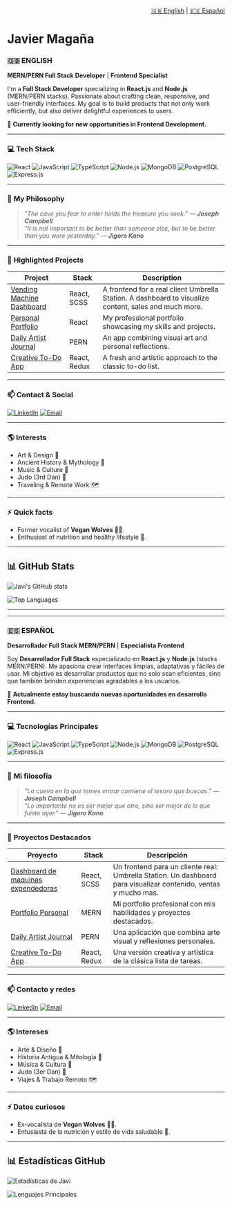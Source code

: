 <p align="right">
  <a href="#english">🇬🇧 English</a> | 
  <a href="#español">🇪🇸 Español</a>
</p>

<a name="english"></a>
# Javier Magaña

### 🇬🇧 **ENGLISH**

**MERN/PERN Full Stack Developer** | **Frontend Specialist**

I'm a **Full Stack Developer** specializing in **React.js** and **Node.js** (MERN/PERN stacks). Passionate about crafting clean, responsive, and user-friendly interfaces. My goal is to build products that not only work efficiently, but also deliver delightful experiences to users.

🌱 **Currently looking for new opportunities in Frontend Development.**

---

### 💻 **Tech Stack**

![React](https://img.shields.io/badge/React-%2361DAFB.svg?style=flat&logo=React&logoColor=black)
![JavaScript](https://img.shields.io/badge/JavaScript-%23F7DF1E.svg?style=flat&logo=JavaScript&logoColor=black)
![TypeScript](https://img.shields.io/badge/TypeScript-%23007ACC.svg?style=flat&logo=TypeScript&logoColor=white)
![Node.js](https://img.shields.io/badge/Node.js-%23339933.svg?style=flat&logo=Node.js&logoColor=white)
![MongoDB](https://img.shields.io/badge/MongoDB-%2347A248.svg?style=flat&logo=MongoDB&logoColor=white)
![PostgreSQL](https://img.shields.io/badge/PostgreSQL-%23316192.svg?style=flat&logo=PostgreSQL&logoColor=white)
![Express.js](https://img.shields.io/badge/Express.js-%23000000.svg?style=flat&logo=Express&logoColor=white)

---

### 🎯 **My Philosophy**

> _"The cave you fear to enter holds the treasure you seek." — **Joseph Campbell**_  
> _"It is not important to be better than someone else, but to be better than you were yesterday." — **Jigoro Kano**_

---

### 📌 **Highlighted Projects**

| Project | Stack | Description |
|----------|-------|-------------|
| [Vending Machine Dashboard](https://github.com/JavierMagana9/desafio-tripulacion_fork) | React, SCSS | A frontend for a real client Umbrella Station. A dashboard to visualize content, sales and much more. |
| [Personal Portfolio](https://github.com/JavierMagana9/portfolio/tree/dev) | React | My professional portfolio showcasing my skills and projects. |
| [Daily Artist Journal](https://github.com/JavierMagana9/artistBook/tree/dev) | PERN | An app combining visual art and personal reflections. |
| [Creative To-Do App](https://github.com/JavierMagana9/todoDecember/tree/dev) | React, Redux | A fresh and artistic approach to the classic to-do list. |

---

### 📫 **Contact & Social**

[![LinkedIn](https://img.shields.io/badge/-LinkedIn-blue?style=flat&logo=Linkedin&logoColor=white)](www.linkedin.com/in/javier-magana-tello)
[![Email](https://img.shields.io/badge/-Email-red?style=flat&logo=Gmail&logoColor=white)](javier.magana9@gmail.com)

---

### 🌎 **Interests**

- Art & Design 🎨
- Ancient History & Mythology 📜
- Music & Culture 🎸
- Judo (3rd Dan) 🥋
- Traveling & Remote Work 🗺️

---

### ⚡ **Quick facts**

- Former vocalist of **Vegan Wolves** 🐺🎤.
- Enthusiast of nutrition and healthy lifestyle 🌱.

---

## 📊 **GitHub Stats**

![Javi's GitHub stats](https://github-readme-stats.vercel.app/api?username=JavierMagana9&show_icons=true&theme=tokyonight)

![Top Languages](https://github-readme-stats.vercel.app/api/top-langs/?username=JavierMagana9&layout=compact&theme=tokyonight)

---

---
<a name="español"></a>
### 🇪🇸 **ESPAÑOL**

**Desarrollador Full Stack MERN/PERN** | **Especialista Frontend**

Soy **Desarrollador Full Stack** especializado en **React.js** y **Node.js** (stacks MERN/PERN). Me apasiona crear interfaces limpias, adaptativas y fáciles de usar. Mi objetivo es desarrollar productos que no solo sean eficientes, sino que también brinden experiencias agradables a los usuarios.

🌱 **Actualmente estoy buscando nuevas oportunidades en desarrollo Frontend.**

---

### 💻 **Tecnologías Principales**

![React](https://img.shields.io/badge/React-%2361DAFB.svg?style=flat&logo=React&logoColor=black)
![JavaScript](https://img.shields.io/badge/JavaScript-%23F7DF1E.svg?style=flat&logo=JavaScript&logoColor=black)
![TypeScript](https://img.shields.io/badge/TypeScript-%23007ACC.svg?style=flat&logo=TypeScript&logoColor=white)
![Node.js](https://img.shields.io/badge/Node.js-%23339933.svg?style=flat&logo=Node.js&logoColor=white)
![MongoDB](https://img.shields.io/badge/MongoDB-%2347A248.svg?style=flat&logo=MongoDB&logoColor=white)
![PostgreSQL](https://img.shields.io/badge/PostgreSQL-%23316192.svg?style=flat&logo=PostgreSQL&logoColor=white)
![Express.js](https://img.shields.io/badge/Express.js-%23000000.svg?style=flat&logo=Express&logoColor=white)

---

### 🎯 **Mi filosofía**

> _"La cueva en la que temes entrar contiene el tesoro que buscas." — **Joseph Campbell**_  
> _"Lo importante no es ser mejor que otro, sino ser mejor de lo que fuiste ayer." — **Jigoro Kano**_

---

### 📌 **Proyectos Destacados**

| Proyecto | Stack | Descripción |
|----------|-------|-------------|
| [Dashboard de maquinas expendedoras](https://github.com/JavierMagana9/desafio-tripulacion_fork) | React, SCSS | Un frontend para un cliente real: Umbrella Station. Un dashboard para visualizar contenido, ventas y mucho mas. |
| [Portfolio Personal](https://github.com/JavierMagana9/portfolio/tree/dev) | MERN | Mi portfolio profesional con mis habilidades y proyectos destacados. |
| [Daily Artist Journal](https://github.com/JavierMagana9/artistBook/tree/dev) | PERN | Una aplicación que combina arte visual y reflexiones personales. |
| [Creative To-Do App](https://github.com/JavierMagana9/todoDecember/tree/dev) | React, Redux | Una versión creativa y artística de la clásica lista de tareas. |

---

### 📫 **Contacto y redes**

[![LinkedIn](https://img.shields.io/badge/-LinkedIn-blue?style=flat&logo=Linkedin&logoColor=white)](www.linkedin.com/in/javier-magana-tello)
[![Email](https://img.shields.io/badge/-Email-red?style=flat&logo=Gmail&logoColor=white)](javier.magana9@gmail.com)

---

### 🌎 **Intereses**

- Arte & Diseño 🎨
- Historia Antigua & Mitología 📜
- Música & Cultura 🎸
- Judo (3er Dan) 🥋
- Viajes & Trabajo Remoto 🗺️

---

### ⚡ **Datos curiosos**

- Ex-vocalista de **Vegan Wolves** 🐺🎤.
- Entusiasta de la nutrición y estilo de vida saludable 🌱.

---

## 📊 **Estadísticas GitHub**

![Estadísticas de Javi](https://github-readme-stats.vercel.app/api?username=JavierMagana9&show_icons=true&theme=tokyonight)

![Lenguajes Principales](https://github-readme-stats.vercel.app/api/top-langs/?username=JavierMagana9&layout=compact&theme=tokyonight)
